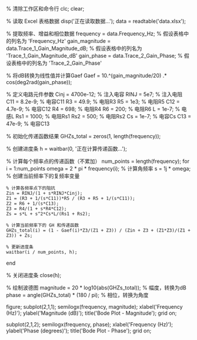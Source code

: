 % 清除工作区和命令行
clc;
clear;

% 读取 Excel 表格数据
disp('正在读取数据...');
data = readtable('data.xlsx');

% 提取频率、增益和相位数据
frequency = data.Frequency_Hz;  % 假设表格中的列名为 'Frequency_Hz'
gain_magnitude = data.Trace_1_Gain_Magnitude_dB;  % 假设表格中的列名为 'Trace_1_Gain_Magnitude_dB'
gain_phase = data.Trace_2_Gain_Phase;  % 假设表格中的列名为 'Trace_2_Gain_Phase'

% 将dB转换为线性值并计算Gaef
Gaef = 10.^(gain_magnitude/20) .* cos(deg2rad(gain_phase));

% 定义电路元件参数
Cinj = 4700e-12;  % 注入电容
RINJ = 5e7;       % 注入电阻
C11 = 8.2e-9;     % 电容C11
R3 = 49.9;        % 电阻R3
R5 = 1e3;         % 电阻R5
C12 = 4.7e-9;     % 电容C12
R4 = 698;         % 电阻R4
R6 = 200;         % 电阻R6
L = 1e-7;         % 电感L
Rs1 = 1000;       % 电阻Rs1
Rs2 = 500;        % 电阻Rs2
Cs = 1e-7;        % 电容Cs
C13 = 47e-9;      % 电容C13

% 初始化传递函数结果
GHZs_total = zeros(1, length(frequency));

% 创建进度条
h = waitbar(0, '正在计算传递函数...');

% 计算每个频率点的传递函数（不累加）
num_points = length(frequency);
for i = 1:num_points
    omega = 2 * pi * frequency(i);  % 计算角频率
    s = 1j * omega;  % 创建当前频率下的复频率变量
    
    % 计算各频率点下的阻抗
    Zin = RINJ/(1 + s*RINJ*Cinj);
    Z1 = (R3 + 1/(s*C11))*R5 / (R3 + R5 + 1/(s*C11));
    Z2 = R6 + 1/(s*C13);
    Z3 = R4/(1 + s*R4*C12);
    Zs = s*L + s^2*Cs*L/(Rs1 + Rs2);
    
    % 计算当前频率下的 GH 和传递函数
    GHZs_total(i) = (1 - Gaef(i)*Z3/(Z1 + Z3)) / (Zin + Z3 + (Z1*Z3)/(Z1 + Z3)) + Zs;

    % 更新进度条
    waitbar(i / num_points, h);
end

% 关闭进度条
close(h);

% 绘制波德图
magnitude = 20 * log10(abs(GHZs_total));  % 幅度，转换为dB
phase = angle(GHZs_total) * (180 / pi);   % 相位，转换为角度

figure;
subplot(2,1,1);
semilogx(frequency, magnitude);
xlabel('Frequency (Hz)');
ylabel('Magnitude (dB)');
title('Bode Plot - Magnitude');
grid on;

subplot(2,1,2);
semilogx(frequency, phase);
xlabel('Frequency (Hz)');
ylabel('Phase (degrees)');
title('Bode Plot - Phase');
grid on;

